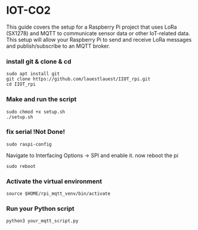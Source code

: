 IOT-CO2
=======
This guide covers the setup for a Raspberry Pi project that uses LoRa (SX1278) and MQTT to communicate sensor data or other IoT-related data. This setup will allow your Raspberry Pi to send and receive LoRa messages and publish/subscribe to an MQTT broker.

### install git & clone & cd 
```
sudo apt install git
git clone https://github.com/lauestlauest/IIOT_rpi.git
cd IIOT_rpi

```

### Make and run the script 
```
sudo chmod +x setup.sh
./setup.sh
```

### fix serial !Not Done! 
```
sudo raspi-config
```
Navigate to Interfacing Options → SPI and enable it.
now reboot the pi 
```
sudo reboot
```

### Activate the virtual environment
```
source $HOME/rpi_mqtt_venv/bin/activate
```
### Run your Python script
```
python3 your_mqtt_script.py
```
